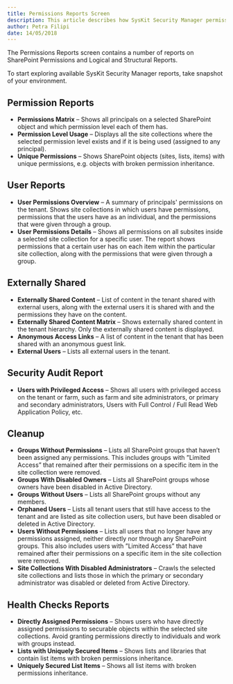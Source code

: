 ```yaml
---
title: Permissions Reports Screen
description: This article describes how SysKit Security Manager permissions reports can help administrators track permissions and easily manage the SharePoint environment.
author: Petra Filipi
date: 14/05/2018
---
```

The Permissions Reports screen contains a number of reports on SharePoint Permissions and Logical and Structural Reports.

To start exploring available SysKit Security Manager reports, take snapshot of your environment.

## Permission Reports

* __Permissions Matrix__ – Shows all principals on a selected SharePoint object and which permission level each of them has.
* __Permission Level Usage__ – Displays all the site collections where the selected permission level exists and if it is being used (assigned to any principal).
* __Unique Permissions__ – Shows SharePoint objects (sites, lists, items) with unique permissions, e.g. objects with broken permission inheritance.

## User Reports 

* __User Permissions Overview__ – A summary of principals' permissions on the tenant. Shows site collections in which users have permissions, permissions that the users have as an individual, and the permissions that were given through a group. 
* __User Permissions Details__ – Shows all permissions on all subsites inside a selected site collection for a specific user. The report shows permissions that a certain user has on each item within the particular site collection, along with the permissions that were given through a group. 

## Externally Shared

* __Externally Shared Content__ – List of content in the tenant shared with external users, along with the external users it is shared with and the permissions they have on the content.
* __Externally Shared Content Matrix__ – Shows externally shared content in the tenant hierarchy. Only the externally shared content is displayed.
* __Anonymous Access Links__ –  A list of content in the tenant that has been shared with an anonymous guest link.
* __External Users__ – Lists all external users in the tenant.

## Security Audit Report

* __Users with Privileged Access__ – Shows all users with privileged access on the tenant or farm, such as farm and site administrators, or primary and secondary administrators, Users with Full Control / Full Read Web Application Policy, etc.


## Cleanup

* __Groups Without Permissions__ – Lists all SharePoint groups that haven’t been assigned any permissions. This includes groups with ”Limited Access” that remained after their permissions on a specific item in the site collection were removed.
* __Groups With Disabled Owners__ – Lists all SharePoint groups whose owners have been disabled in Active Directory.
* __Groups Without Users__ – Lists all SharePoint groups without any members.
* __Orphaned Users__ – Lists all tenant users that still have access to the tenant and are listed as site collection users, but have been disabled or deleted in Active Directory.
* __Users Without Permissions__ – Lists all users that no longer have any permissions assigned, neither directly nor through any SharePoint groups. This also includes users with ”Limited Access” that have remained after their permissions on a specific item in the site collection were removed.
* __Site Collections With Disabled Administrators__ – Crawls the selected site collections and lists those in which the primary or secondary administrator was disabled or deleted from Active Directory.

## Health Checks Reports

* __Directly Assigned Permissions__ – Shows users who have directly assigned permissions to securable objects within the selected site collections. Avoid granting permissions directly to individuals and work with groups instead.
* __Lists with Uniquely Secured Items__ – Shows lists and libraries that contain list items with broken permissions inheritance.
* __Uniquely Secured List Items__ – Shows all list items with broken permissions inheritance.



